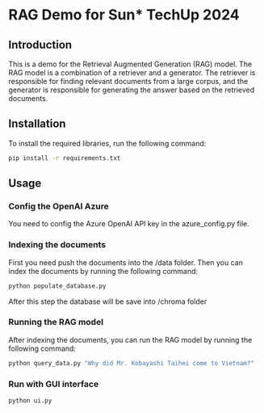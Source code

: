 # RAG Demo for Sun* TechUp 2024 

## Introduction
This is a demo for the Retrieval Augmented Generation (RAG) model. The RAG model is a combination of a retriever and a generator. The retriever is responsible for finding relevant documents from a large corpus, and the generator is responsible for generating the answer based on the retrieved documents.

## Installation
To install the required libraries, run the following command:
```bash
pip install -r requirements.txt
```

## Usage

### Config the OpenAI Azure 
You need to config the Azure OpenAI API key in the azure_config.py file. 

### Indexing the documents
First you need push the documents into the /data folder. Then you can index the documents by running the following command:
```bash
python populate_database.py
```
After this step the database will be save into /chroma folder 

### Running the RAG model
After indexing the documents, you can run the RAG model by running the following command:
```bash
python query_data.py "Why did Mr. Kobayashi Taihei come to Vietnam?"
```

### Run with GUI interface 
```bash 
python ui.py
```